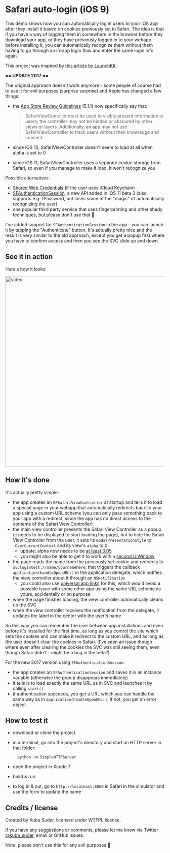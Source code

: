 # Safari auto-login (iOS 9)

This demo shows how you can automatically log in users to your iOS app after they install it based on cookies previously set in Safari. The idea is that if you have a way of logging them in somewhere in the browser before they download your app, or they have previously logged in to your webapp before installing it, you can automatically recognize them without them having to go through an in-app login flow and enter the same login info again.

This project was inspired by [this article by LaunchKit](https://library.launchkit.io/how-ios-9-s-safari-view-controller-could-completely-change-your-app-s-onboarding-experience-2bcf2305137f).

**== UPDATE 2017 ==**

The original approach doesn't work anymore - some people of course had to use it for evil purposes (surprise surprise) and Apple has changed a few things:

- the [App Store Review Guidelines](https://developer.apple.com/app-store/review/guidelines/) (5.1.1) now specifically say that:

  > SafariViewContoller must be used to visibly present information to users; the controller may not be hidden or obscured by other views or layers. Additionally, an app may not use SafariViewController to track users without their knowledge and consent.

- since iOS 10, SafariViewController doesn't seem to load at all when alpha is set to 0
- since iOS 11, SafariViewController uses a separate cookie storage from Safari, so even if you manage to make it load, it won't recognize you

Possible alternatives:

- [Shared Web Credentials](https://developer.apple.com/documentation/security/shared_web_credentials) (if the user uses iCloud Keychain)
- [SFAuthenticationSession](https://developer.apple.com/documentation/safariservices/sfauthenticationsession), a new API added in iOS 11 beta 3 (also supports e.g. 1Password, but loses some of the "magic" of automatically recognizing the user)
- one popular third party service that uses fingerprinting and other shady techniques, but please don't use that 🙏

I've added support for `SFAuthenticationSession` in the app - you can launch it by tapping the "Authenticate" button. It's actually pretty nice and the result is very similar to the old approach, except you get a popup first where you have to confirm access and then you see the SVC slide up and down.

## See it in action

Here's how it looks:

<a href="https://vimeo.com/136968596"><img src="http://f.cl.ly/items/2F1y0Y3v0C0U401m0i0C/safari_autologin.png" width="600" alt="video"></a>


## How it's done

It's actually pretty simple:

- the app creates an `SFSafariViewController` at startup and tells it to load a special page in your webapp that automatically redirects back to your app using a custom URL scheme (you can only pass something back to your app with a redirect, since the app has no direct access to the contents of the Safari View Controller)
- the main view controller presents the Safari View Controller as a popup (it needs to be displayed to start loading the page), but to hide the Safari View Controller from the user, it sets its `modalPresentationStyle` to `.OverCurrentContext` and its view's `alpha` to 0
  * update: alpha now needs to be [at least 0.05](https://github.com/mackuba/SafariAutoLoginTest/issues/6)
  * you might also be able to get it to work with a [second UIWindow](https://github.com/mackuba/SafariAutoLoginTest/issues/5)
- the page reads the name from the previously set cookie and redirects to `svclogintest://name/yournamehere`; that triggers the callback `application(handleOpenURL:)` in the application delegate, which notifies the view controller about it through an `NSNotification`
  * you could also use [universal app links](https://github.com/mackuba/SafariAutoLoginTest/issues/3) for this, which would avoid a possible issue with some other app using the same URL scheme as yours, accidentally or on purpose
- when the page finishes loading, the view controller automatically cleans up the SVC
- when the view controller receives the notification from the delegate, it updates the label in the center with the user's name

So this way you can remember the user between app installations and even before it's installed for the first time, as long as you control the site which sets the cookies and can make it redirect to the custom URL, and as long as the user doesn't clear the cookies in Safari. (I've seen an issue though where even after clearing the cookies the SVC was still seeing them, even though Safari didn't - might be a bug in the beta?)

For the new 2017 version using `SFAuthenticationSession`:

- the app creates an `SFAuthenticationSession` and saves it in an instance variable (otherwise the popup disappears immediately)
- it tells is to load exactly the same URL as in SVC and launches it by calling `start()`
- if authentication succeeds, you get a URL which you can handle the same way as in `application(handleOpenURL:)`, if not, you get an error object


## How to test it

- download or clone the project
- in a terminal, go into the project's directory and start an HTTP server in that folder:

        python -m SimpleHTTPServer

- open the project in Xcode 7
- build & run
- to log in & out, go to `http://localhost:8000` in Safari in the simulator and use the form to update the name


## Credits / license

Created by Kuba Suder, licensed under WTFPL license.

If you have any suggestions or comments, please let me know via Twitter [@kuba_suder](https://twitter.com/kuba_suder), email or GitHub issues.

Note: please don't use this for any evil purposes 🙏
